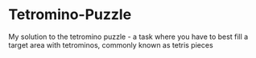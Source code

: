 # Tetromino-Puzzle
My solution to the tetromino puzzle - a task where you have to best fill a target area with tetrominos, commonly known as tetris pieces
